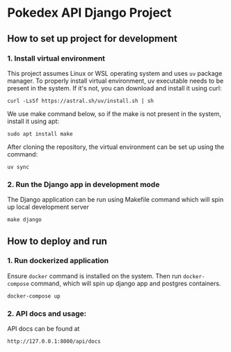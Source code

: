 # Pokedex API Django Project

## How to set up project for development

### 1. Install virtual environment
This project assumes Linux or WSL operating system and uses `uv` package manager. To properly install virtual environment, uv executable needs to be present in the system. If it's not, you can download and install it using curl:
```
curl -LsSf https://astral.sh/uv/install.sh | sh
```

We use make command below, so if the make is not present in the system, install it using apt:
```
sudo apt install make
```

After cloning the repository, the virtual environment can be set up using the command:
```
uv sync
```

### 2. Run the Django app in development mode
The Django application can be run using Makefile command which will spin up local development server
```
make django
```
## How to deploy and run

### 1. Run dockerized application
Ensure `docker` command is installed on the system. Then run `docker-compose` command, which will spin up django app and postgres containers.
```
docker-compose up
```

### 2. API docs and usage:
API docs can be found at
```
http://127.0.0.1:8000/api/docs
```
